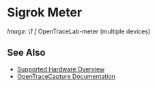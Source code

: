 # Sigrok Meter
**Image: \1*
[*
OpenTraceLab-meter (multiple devices)
## See Also
- [Supported Hardware Overview](../supported-hardware.md)
- [OpenTraceCapture Documentation](../../opentracecapture/overview.md)
